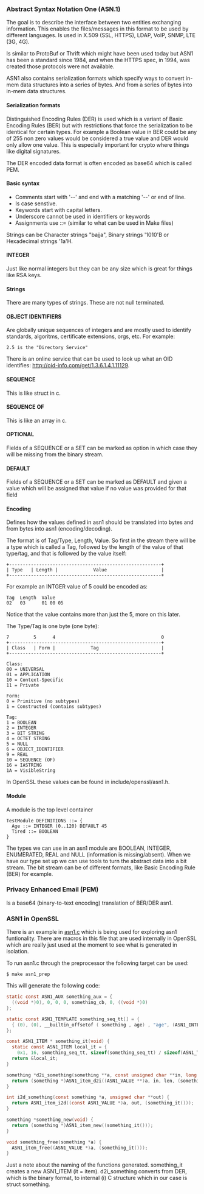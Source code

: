 ### Abstract Syntax Notation One (ASN.1)
The goal is to describe the interface between two entities exchanging
information. This enables the files/messages in this format to be used by
different languages.  Is used in X.509 (SSL, HTTPS), LDAP, VoIP, SNMP, LTE
(3G, 4G).

Is similar to ProtoBuf or Thrift which might have been used today but ASN1
has been a standard since 1984, and when the HTTPS spec, in 1994, was created
those protocols were not available.

ASN1 also contains serialization formats which specify ways to convert in-mem
data structures into a series of bytes. And from a series of bytes into
in-mem data structures.

#### Serialization formats
Distinguished Encoding Rules (DER) is used which is a variant of Basic Encoding
Rules (BER) but with restrictions that force the serialization to be identical
for certain types. For example a Boolean value in BER could be any of 255 non
zero values would be considered a true value and DER would only allow one
value. This is especially important for crypto where things like digital
signatures.

The DER encoded data format is often encoded as base64 which is called PEM.

#### Basic syntax
* Comments start with '--' and end with a matching '--' or end of line.
* Is case senstive. 
* Keywords start with capital letters.
* Underscore cannot be used in identifiers or keywords  
* Assignments use ::= (similar to what can be used in Make files)

Strings can be Character strings "bajja", Binary strings '1010'B or
Hexadecimal strings '1a'H.


#### INTEGER
Just like normal integers but they can be any size which is great for things
like RSA keys.

#### Strings
There are many types of strings. These are not null terminated.

#### OBJECT IDENTIFIERS
Are globally unique sequences of integers and are mostly used to identify
standards, algoritms, certificate extensions, orgs, etc.
For example:
```
2.5 is the "Directory Service"
```
There is an online service that can be used to look up what an OID identifies:
http://oid-info.com/get/1.3.6.1.4.1.11129.

#### SEQUENCE
This is like struct in c.

#### SEQUENCE OF
This is like an array in c.

#### OPTIONAL
Fields of a SEQUENCE or a SET can be marked as option in which case they will
be missing from the binary stream.

#### DEFAULT
Fields of a SEQUENCE or a SET can be marked as DEFAULT and given a value which
will be assigned that value if no value was provided for that field

#### Encoding
Defines how the values defined in asn1 should be translated into bytes and
from bytes into asn1 (encoding/decoding).

The format is of Tag/Type, Length, Value. So first in the stream there will be
a type which is called a Tag, followed by the length of the value of that
type/tag, and that is followed by the value itself:
```
+--------------------------------------------------------+
| Type   | Length |             Value                    |
+--------------------------------------------------------+
```
For example an INTGER value of 5 could be encoded as:
```
Tag  Length  Value
02   03      01 00 05
```
Notice that the value contains more than just the 5, more on this later.

The Type/Tag is one byte (one byte):
```
7         5      4                                       0
+--------------------------------------------------------+
| Class   | Form |             Tag                       |
+--------------------------------------------------------+

Class:
00 = UNIVERSAL
01 = APPLICATION
10 = Context-Specific
11 = Private

Form:
0 = Primitive (no subtypes)
1 = Constructed (contains subtypes)

Tag:
1 = BOOLEAN
2 = INTEGER
3 = BIT STRING
4 = OCTET STRING
5 = NULL
6 = OBJECT_IDENTIFIER
9 = REAL
10 = SEQUENCE (OF)
16 = IASTRING
1A = VisibleString
```
In OpenSSL these values can be found in include/openssl/asn1.h.

#### Module
A module is the top level container
```
TestModule DEFINITIONS ::= {
  Age ::= INTEGER (0..120) DEFAULT 45
  Tired ::= BOOLEAN
}
```
The types we can use in an asn1 module are BOOLEAN, INTEGER, ENUMERATED, REAL
and NULL (information is missing/absent).
When we have our type set up we can use tools to turn the abstract data into
a bit stream. The bit stream can be of different formats, like Basic Encoding
Rule (BER) for example.

### Privacy Enhanced Email (PEM)
Is a base64 (binary-to-text encoding) translation of BER/DER asn1.


### ASN1 in OpenSSL
There is an example in [asn1.c](../asn1.c) which is being used for exploring
asn1 funtionality. There are macros in this file that are used internally in
OpenSSL which are really just used at the moment to see what is generated in
isolation.

To run asn1.c through the preprocessor the following target can be used:
```console
$ make asn1_prep
```

This will generate the following code:
```c
static const ASN1_AUX something_aux = {
  ((void *)0), 0, 0, 0, something_cb, 0, ((void *)0)
};

static const ASN1_TEMPLATE something_seq_tt[] = {
  { (0), (0), __builtin_offsetof ( something , age) , "age", (ASN1_INTEGER_it) }
};

const ASN1_ITEM * something_it(void) {
  static const ASN1_ITEM local_it = {
    0x1, 16, something_seq_tt, sizeof(something_seq_tt) / sizeof(ASN1_TEMPLATE), &something_aux, sizeof(something), "something" };
  return &local_it;
}

something *d2i_something(something **a, const unsigned char **in, long len) {
  return (something *)ASN1_item_d2i((ASN1_VALUE **)a, in, len, (something_it()));
}

int i2d_something(const something *a, unsigned char **out) {
  return ASN1_item_i2d((const ASN1_VALUE *)a, out, (something_it()));
}

something *something_new(void) {
  return (something *)ASN1_item_new((something_it()));
}

void something_free(something *a) {
  ASN1_item_free((ASN1_VALUE *)a, (something_it()));
}
```
Just a note about the naming of the functions generated. something_it creates
a new ASN1_ITEM (it = item). d2i_something converts from DER, which is the
binary format, to internal (i) C structure which in our case is struct something.

